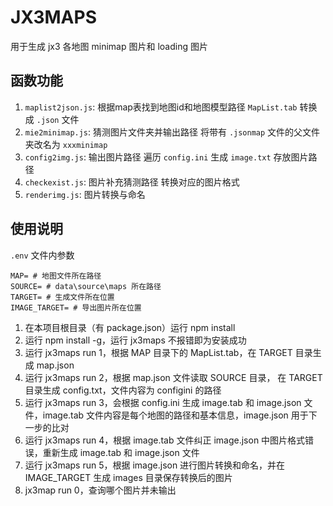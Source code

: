 # JX3MAPS

用于生成 jx3 各地图 minimap 图片和 loading 图片
## 函数功能
1. `maplist2json.js`: 根据map表找到地图id和地图模型路径 `MapList.tab` 转换成 `.json` 文件
2. `mie2minimap.js`: 猜测图片文件夹并输出路径 将带有 `.jsonmap` 文件的父文件夹改名为 `xxxminimap`
3. `config2img.js`: 输出图片路径 遍历 `config.ini` 生成 `image.txt` 存放图片路径
4. `checkexist.js`: 图片补充猜测路径 转换对应的图片格式
5. `renderimg.js`: 图片转换与命名 

## 使用说明

`.env` 文件内参数

```
MAP= # 地图文件所在路径
SOURCE= # data\source\maps 所在路径
TARGET= # 生成文件所在位置
IMAGE_TARGET= # 导出图片所在位置
```

1. 在本项目根目录（有 package.json）运行 npm install
2. 运行 npm install -g，运行 jx3maps 不报错即为安装成功
3. 运行 jx3maps run 1，根据 MAP 目录下的 MapList.tab，在 TARGET 目录生成 map.json
4. 运行 jx3maps run 2，根据 map.json 文件读取 SOURCE 目录， 在 TARGET 目录生成 config.txt，文件内容为 configini 的路径
5. 运行 jx3maps run 3，会根据 config.ini 生成 image.tab 和 image.json 文件，image.tab 文件内容是每个地图的路径和基本信息，image.json 用于下一步的比对
6. 运行 jx3maps run 4，根据 image.tab 文件纠正 image.json 中图片格式错误，重新生成 image.tab 和 image.json 文件
7. 运行 jx3maps run 5，根据 image.json 进行图片转换和命名，并在 IMAGE_TARGET 生成 images 目录保存转换后的图片
8. jx3map run 0，查询哪个图片并未输出